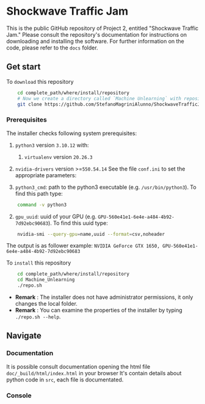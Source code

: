 # Shockwave Traffic Jam
This is the public GitHub repository of Project 2, entitled "Shockwave Traffic Jam."
Please consult the repository's documentation for instructions on downloading and installing the software.
For further information on the code, please refer to the `docs` folder.

## Get start

To `download` this repository
~~~bash
    cd complete_path/where/install/repository
    # Now we create a directory called `Machine Unlearning` with repository:
    git clone https://github.com/StefanoMagriniAlunno/ShockwaveTrafficJam
~~~

### Prerequisites
The installer checks following system prerequisites:
1. `python3` version `3.10.12` with:
   1. `virtualenv` version `20.26.3`
2. `nvidia-drivers` version >=`550.54.14`
See the file `conf.ini` to set the appropriate parameters:

1. `python3_cmd`: path to the python3 executable (e.g. `/usr/bin/python3`). To find this path type:
~~~bash
    command -v python3
~~~
2. `gpu_uuid`: uuid of your GPU (e.g. `GPU-560e41e1-6e4e-a484-4b92-7d92ebc90683`). To find this uuid type:
~~~bash
    nvidia-smi --query-gpu=name,uuid --format=csv,noheader
~~~
The output is as follower example:
`NVIDIA GeForce GTX 1650, GPU-560e41e1-6e4e-a484-4b92-7d92ebc90683`

To `install` this repository
~~~bash
    cd complete_path/where/install/repository
    cd Machine_Unlearning
    ./repo.sh
~~~

* **Remark** :  The installer does not have administrator permissions, it only changes the local folder.
* **Remark** : You can examine the properties of the installer by typing `./repo.sh --help`.


## Navigate

### Documentation
It is possible consult documentation opening the html file `doc/_build/html/index.html` in your browser
It's contain details about python code in `src`, each file is documentated.

### Console
